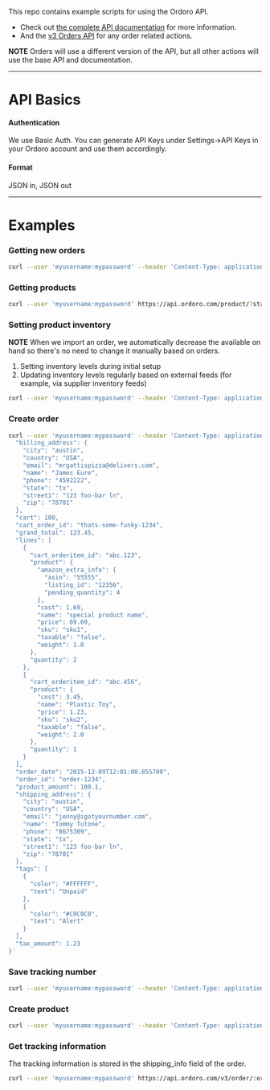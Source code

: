 This repo contains example scripts for using the Ordoro API.
- Check out [the complete API documentation](http://docs.ordoro.apiary.io/) for more information.
- And the [v3 Orders API](https://devapiverson.docs.apiary.io) for any order related actions.

__NOTE__ Orders will use a different version of the API, but all other actions will use the base API and documentation.

***

# API Basics

#### Authentication

We use Basic Auth.
You can generate API Keys under Settings->API Keys in your Ordoro account and use them accordingly.

#### Format

JSON in, JSON out

***

# Examples

### Getting new orders

```sh
curl --user 'myusername:mypassword' --header 'Content-Type: application/json' https://api.ordoro.com/order?status=awaiting_fulfillment
```

### Getting products

```sh
curl --user 'myusername:mypassword' https://api.ordoro.com/product/?status=active
```

### Setting product inventory

__NOTE__ When we import an order, we automatically decrease the available on hand so there's no need to change it manually based on orders.

1. Setting inventory levels during initial setup
2. Updating inventory levels regularly based on external feeds (for example, via supplier inventory feeds)

```sh
curl --user 'myusername:mypassword' --header 'Content-Type: application/json' --request PUT --data '{"on_hand":99}' https://api.ordoro.com/product/:sku/warehouse/:warehouse_id/
```

### Create order

```sh
curl --user 'myusername:mypassword' --header 'Content-Type: application/json' --request POST https://api.ordoro.com/v3/order --data '{
  "billing_address": {
    "city": "austin",
    "country": "USA",
    "email": "mrgattispizza@delivers.com",
    "name": "James Eure",
    "phone": "4592222",
    "state": "tx",
    "street1": "123 foo-bar ln",
    "zip": "78701"
  },
  "cart": 100,
  "cart_order_id": "thats-some-funky-1234",
  "grand_total": 123.45,
  "lines": [
    {
      "cart_orderitem_id": "abc.123",
      "product": {
        "amazon_extra_info": {
          "asin": "55555",
          "listing_id": "12356",
          "pending_quantity": 4
        },
        "cost": 1.69,
        "name": "special product name",
        "price": 69.69,
        "sku": "sku1",
        "taxable": "false",
        "weight": 1.0
      },
      "quantity": 2
    },
    {
      "cart_orderitem_id": "abc.456",
      "product": {
        "cost": 3.45,
        "name": "Plastic Toy",
        "price": 1.23,
        "sku": "sku2",
        "taxable": "false",
        "weight": 2.0
      },
      "quantity": 1
    }
  ],
  "order_date": "2015-12-09T12:01:00.855700",
  "order_id": "order-1234",
  "product_amount": 100.1,
  "shipping_address": {
    "city": "austin",
    "country": "USA",
    "email": "jenny@igotyournumber.com",
    "name": "Tommy Tutone",
    "phone": "8675309",
    "state": "tx",
    "street1": "123 foo-bar ln",
    "zip": "78701"
  },
  "tags": [
    {
      "color": "#FFFFFF",
      "text": "Unpaid"
    },
    {
      "color": "#C0C0C0",
      "text": "Alert"
    }
  ],
  "tax_amount": 1.23
}'
```

### Save tracking number

```sh
curl --user 'myusername:mypassword' --header 'Content-Type: application/json' --request POST --data '{"tracking_number": "1234-lkjd", "cost": 7.00, "ship_date": "2016-03-07T06:06:06.123456-06:00", "shipping_method": "rail", "carrier_name": "DHL", "notify_bill_to": false, "notify_ship_to": true, "notify_cart": true}' https://api.ordoro.com/v3/order/:order_number/shipping_info
```

### Create product

```sh
curl --user 'myusername:mypassword' --header 'Content-Type: application/json' --request POST --data '{"sku": "unique-sku", "name": "displayme"}' https://api.ordoro.com/product/
```

### Get tracking information

The tracking information is stored in the shipping_info field of the order.

```sh
curl --user 'myusername:mypassword' https://api.ordoro.com/v3/order/:order_number
```
